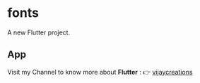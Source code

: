 # fonts

A new Flutter project.

## App
Visit my Channel to know more about **Flutter** : :point_right: [vijaycreations](https://www.youtube.com/channel/UCBC_Z7jla1GSITcqLKAtPxQ)


